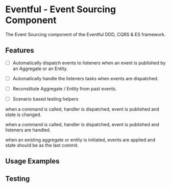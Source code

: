 # Eventful - Event Sourcing Component

The Event Sourcing component of the Eventful DDD, CQRS & ES framework.

## Features

- [ ] Automatically dispatch events to listeners when an event is published by an Aggregate or an Entity.

- [ ] Automatically handle the listeners tasks when events are dispatched.

- [ ] Reconstitute Aggregate / Entity from past events.

- [ ] Scenario based testing helpers

when a command is called, handler is dispatched, event is published and state is changed.

when a command is called, handler is dispatched, event is published and listeners are handled.

when an existing aggregate or entity is initiated, events are applied and state should be as the last commit.

## Usage Examples


## Testing